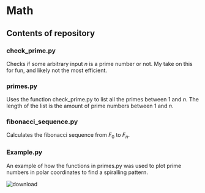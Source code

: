# Math
## Contents of repository
### check_prime.py 
Checks if some arbitrary input $n$ is a prime number or not. My take on this for fun, and likely not the most efficient. 

### primes.py
Uses the function check_prime.py to list all the primes between $1$ and $n$. The length of the list is the amount of prime numbers between $1$ and $n$.

### fibonacci_sequence.py
Calculates the fibonacci sequence from $F_0$ to $F_n$.

### Example.py
An example of how the functions in primes.py was used to plot prime numbers in polar coordinates to find a spiralling pattern.

![download](https://github.com/FM-Ahmed/Math/assets/128718838/6a7ac197-f3c0-41c8-918c-dff15ea72dd9)
